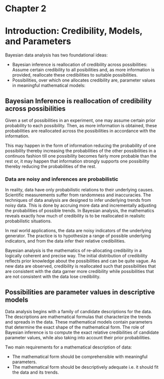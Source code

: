 # Chapter 2
# Introduction: Credibility, Models, and Parameters

Bayesian data analysis has two foundational ideas:
* Bayesian inference is reallocation of credibility across possibilities: Assume certain credibility to all posibilities and, as more information is provided, reallocate these credibilities to suitable possibilities.
* Possibilities, over which one allocates credibility are, parameter values in meaningful mathematical models: 
  
## Bayesian Inference is reallocation of credibility across possibilities

Given a set of possibilities in an experiment, one may assume certain prior probability to each possibility. Then, as more information is obtained, these probabilities are reallocated across the possibilities in accordance with the information.

This may happen in the form of information reducing the probability of one possibility thereby increasing the probabilities of the other possibilities in a continuos fashion till one possibility becomes fairly more probable than the rest or, it may happen that information strongly supports one possibility thereby reducing the probabilities of the rest.

### Data are noisy and inferences are probabilistic

In reality, data have only probabilistic relations to their underlying causes. Scientific measurements suffer from randomness and inaccuracies. The techniques of data analysis are designed to infer underlying trends from noisy data. This is done by accruing more data and incrementally adjusting the probabilities of possible trends. In Bayesian analysis, the mathematics reveals exactly how much of credibility is to be reallocated in realisitc probabilistic situations.

In real world applications, the data are noisy indicators of the underlying generator. The practice is to hypothesize a range of possible underlying indicators, and from the data infer their relative credibilities. 

Bayesian analysis is the mathematics of re-allocating credibility in a logically coherent and precise way. The initial distribution of credibility reflects prior knowledge about the possibilities and can be quite vague. As new data are observed, credibility is reallocated such that possibilities that are consistent with the data garner more credibility while possibilities that are not consistent with the data lose credibility.

## Possibilities are parameter values in descriptive models

Data analysis begins with a family of candidate descriptions for the data. The descriptions are mathematical formulas that characterize the trends and spreads in the data. These mathematical models contain parameters that determine the exact shape of the mathematical form. The role of Bayesian inference is to compute the exact relative credibilities of candidate parameter values, while also taking into account their prior probabilities.

Two main requirements for a mathematical description of data:

* The mathematical form should be comprehensible with meaningful parameters.
* The mathematical form should be descriptively adequate i.e. it should fit the data and its trends.



